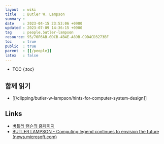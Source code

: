 ```yaml
---
layout  : wiki
title   : Butler W. Lampson
summary : 
date    : 2023-04-15 23:53:06 +0900
updated : 2023-07-09 14:36:15 +0900
tag     : people.butler-lampson
resource: 95/76F6AB-0DCB-4B4E-A89B-C9D4CD3273BF
toc     : true
public  : true
parent  : [[/people]]
latex   : false
---
```

* TOC
{:toc}

## 함께 읽기

- [[/clipping/butler-w-lampson/hints-for-computer-system-design]]

## Links

- [버틀러 램슨의 홈페이지]( https://bwl-website.s3-website.us-east-2.amazonaws.com/ )
- [BUTLER LAMPSON - Computing legend continues to envision the future (news.microsoft.com)]( https://news.microsoft.com/stories/people/butler-lampson.html )


